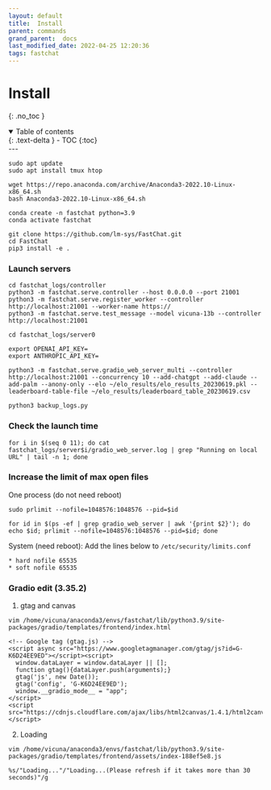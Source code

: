 ```yaml
---
layout: default
title:  Install
parent: commands
grand_parent:  docs
last_modified_date: 2022-04-25 12:20:36
tags: fastchat
---
```

# Install
{: .no_toc }

<details open markdown="block">
  <summary>
    Table of contents
  </summary>
  {: .text-delta }
- TOC
{:toc}
</details>
---

```
sudo apt update
sudo apt install tmux htop

wget https://repo.anaconda.com/archive/Anaconda3-2022.10-Linux-x86_64.sh
bash Anaconda3-2022.10-Linux-x86_64.sh

conda create -n fastchat python=3.9
conda activate fastchat

git clone https://github.com/lm-sys/FastChat.git
cd FastChat
pip3 install -e .
```


### Launch servers
```
cd fastchat_logs/controller
python3 -m fastchat.serve.controller --host 0.0.0.0 --port 21001
python3 -m fastchat.serve.register_worker --controller http://localhost:21001 --worker-name https://
python3 -m fastchat.serve.test_message --model vicuna-13b --controller http://localhost:21001

cd fastchat_logs/server0

export OPENAI_API_KEY=
export ANTHROPIC_API_KEY=

python3 -m fastchat.serve.gradio_web_server_multi --controller http://localhost:21001 --concurrency 10 --add-chatgpt --add-claude --add-palm --anony-only --elo ~/elo_results/elo_results_20230619.pkl --leaderboard-table-file ~/elo_results/leaderboard_table_20230619.csv

python3 backup_logs.py
```


### Check the launch time
```
for i in $(seq 0 11); do cat fastchat_logs/server$i/gradio_web_server.log | grep "Running on local URL" | tail -n 1; done
```


### Increase the limit of max open files
One process (do not need reboot)
```
sudo prlimit --nofile=1048576:1048576 --pid=$id

for id in $(ps -ef | grep gradio_web_server | awk '{print $2}'); do echo $id; prlimit --nofile=1048576:1048576 --pid=$id; done
```

System (need reboot): Add the lines below to `/etc/security/limits.conf`
```
* hard nofile 65535
* soft nofile 65535
```


### Gradio edit  (3.35.2)
1. gtag and canvas
```
vim /home/vicuna/anaconda3/envs/fastchat/lib/python3.9/site-packages/gradio/templates/frontend/index.html
```

```
<!-- Google tag (gtag.js) -->
<script async src="https://www.googletagmanager.com/gtag/js?id=G-K6D24EE9ED"></script><script>
  window.dataLayer = window.dataLayer || [];
  function gtag(){dataLayer.push(arguments);}
  gtag('js', new Date());
  gtag('config', 'G-K6D24EE9ED');
  window.__gradio_mode__ = "app";
</script>
<script src="https://cdnjs.cloudflare.com/ajax/libs/html2canvas/1.4.1/html2canvas.min.js"></script>
```

2. Loading
```
vim /home/vicuna/anaconda3/envs/fastchat/lib/python3.9/site-packages/gradio/templates/frontend/assets/index-188ef5e8.js
```

```
%s/"Loading..."/"Loading...(Please refresh if it takes more than 30 seconds)"/g
```
